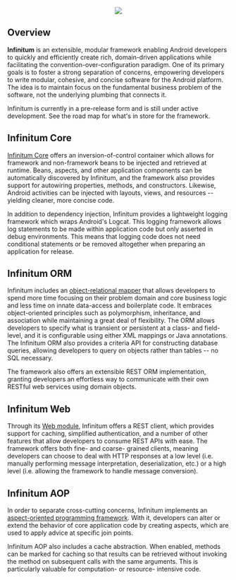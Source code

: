 <p align="center">
  <img id="Infinitum Framework" src="http://infinitumframework.com/images/infinitum.jpg" />
</p>

Overview
--------

**Infinitum** is an extensible, modular framework enabling Android developers to quickly and efficiently create rich, domain-driven applications while facilitating the convention-over-configuration paradigm. One of its primary goals is to foster a strong separation of concerns, empowering developers to write modular, cohesive, and concise software for the Android platform. The idea is to maintain focus on the fundamental business problem of the software, not the underlying plumbing that connects it.

Infinitum is currently in a pre-release form and is still under active development. See the road map for what's in store for the framework.

Infinitum Core
--------------

[Infinitum Core](https://github.com/InfinitumFramework/Infinitum-Core) offers an inversion-of-control container which allows for framework and non-framework beans to be injected and retrieved at runtime. Beans, aspects, and other application components can be automatically discovered by Infinitum, and the framework also provides support for autowiring properties, methods, and constructors. Likewise, Android activities can be injected with layouts, views, and resources -- yielding cleaner, more concise code.

In addition to dependency injection, Infinitum provides a lightweight logging framework which wraps Android's Logcat. This logging framework allows log statements to be made within application code but only asserted in debug environments. This means that logging code does not need conditional statements or be removed altogether when preparing an application for release.

Infinitum ORM
-------------

Infinitum includes an [object-relational mapper](https://github.com/InfinitumFramework/Infinitum-ORM) that allows developers to spend more time focusing on their problem domain and core business logic and less time on innate data-access and boilerplate code. It embraces object-oriented principles such as polymorphism, inheritance, and association while maintaining a great deal of flexibility. The ORM allows developers to specify what is transient or persistent at a class- and field-level, and it is configurable using either XML mappings or Java annotations. The Infinitum ORM also provides a criteria API for constructing database queries, allowing developers to query on objects rather than tables -- no SQL necessary.

The framework also offers an extensible REST ORM implementation, granting developers an effortless way to communicate with their own RESTful web services using domain objects.

Infinitum Web
-------------

Through its [Web module](https://github.com/InfinitumFramework/Infinitum-Web), Infinitum offers a REST client, which provides support for caching, simplified authentication, and a number of other features that allow developers to consume REST APIs with ease. The framework offers both fine- and coarse- grained clients, meaning developers can choose to deal with HTTP responses at a low level (i.e. manually performing message interpretation, deserialization, etc.) or a high level (i.e. allowing the framework to handle message conversion).

Infinitum AOP
-------------

In order to separate cross-cutting concerns, Infinitum implements an [aspect-oriented programming framework](https://github.com/InfinitumFramework/Infinitum-AOP). With it, developers can alter or extend the behavior of core application code by creating aspects, which are used to apply advice at specific join points.

Infinitum AOP also includes a cache abstraction. When enabled, methods can be marked for caching so that results can be retrieved without invoking the method on subsequent calls with the same arguments. This is particularly valuable for computation- or resource- intensive code.

